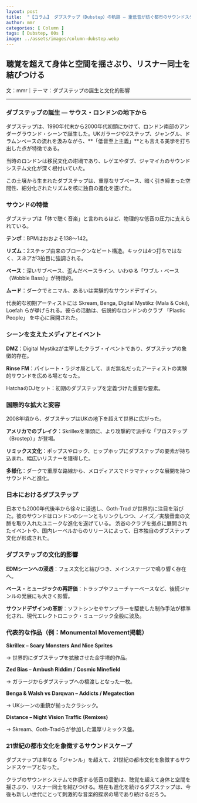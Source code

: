 ```yaml
---
layout: post
title:  "【コラム】 ダブステップ（Dubstep）の軌跡 ― 重低音が紡ぐ都市のサウンドスケープ ―"
author: mmr
categories: [ Column ]
tags: [ Dubstep, 00s ]
image: ../assets/images/column-dubstep.webp
---
```


## 聴覚を超えて身体と空間を揺さぶり、リスナー同士を結びつける


文：mmr｜テーマ：ダブステップの誕生と文化的影響

<hr>

### ダブステップの誕生 ― サウス・ロンドンの地下から

ダブステップは、1990年代末から2000年代初頭にかけて、ロンドン南部のアンダーグラウンド・シーンで誕生した。UKガラージや2ステップ、ジャングル、ドラムンベースの流れを汲みながら、**「低音至上主義」**とも言える美学を打ち出した点が特徴である。

当時のロンドンは移民文化の坩堝であり、レゲエやダブ、ジャマイカのサウンドシステム文化が深く根付いていた。

この土壌から生まれたダブステップは、重厚なサブベース、暗く引き締まった空間性、細分化されたリズムを核に独自の進化を遂げた。

### サウンドの特徴

ダブステップは「体で聴く音楽」と言われるほど、物理的な低音の圧力に支えられている。

**テンポ**：BPMはおおよそ138～142。

**リズム**：2ステップ由来のブロークンなビート構造。キックは4つ打ちではなく、スネアが3拍目に強調される。

**ベース**：深いサブベース、歪んだベースライン、いわゆる「ワブル・ベース（Wobble Bass）」が特徴的。

**ムード**：ダークでミニマル、あるいは実験的なサウンドデザイン。

代表的な初期アーティストには Skream, Benga, Digital Mystikz (Mala & Coki), Loefah らが挙げられる。彼らの活動は、伝説的なロンドンのクラブ 「Plastic People」 を中心に展開された。

### シーンを支えたメディアとイベント

**DMZ**：Digital Mystikzが主宰したクラブ・イベントであり、ダブステップの象徴的存在。

**Rinse FM**：パイレート・ラジオ局として、まだ無名だったアーティストの実験的サウンドを広める場となった。

HatchaのDJセット：初期のダブステップを定義づけた重要な要素。

### 国際的な拡大と変容

2008年頃から、ダブステップはUKの地下を超えて世界に広がった。

**アメリカでのブレイク**：Skrillexを筆頭に、より攻撃的で派手な「ブロステップ（Brostep）」が登場。

**リミックス文化**：ポップスやロック、ヒップホップにダブステップの要素が持ち込まれ、幅広いリスナーを獲得した。

**多様化**：ダークで重厚な路線から、メロディアスでドラマティックな展開を持つサウンドへと進化。

### 日本におけるダブステップ

日本でも2000年代後半から徐々に浸透し、Goth-Trad が世界的に注目を浴びた。彼のサウンドはロンドンのシーンともリンクしつつ、ノイズ／実験音楽の文脈を取り入れたユニークな進化を遂げている。
渋谷のクラブを拠点に展開されたイベントや、国内レーベルからのリリースによって、日本独自のダブステップ文化が形成された。

### ダブステップの文化的影響

**EDMシーンへの浸透**：フェス文化と結びつき、メインステージで鳴り響く存在へ。

**ベース・ミュージックの再評価**：トラップやフューチャーベースなど、後続ジャンルの発展にも大きく影響。

**サウンドデザインの革新**：ソフトシンセやサンプラーを駆使した制作手法が標準化され、現代エレクトロニック・ミュージック全般に波及。

### 代表的な作品（例：Monumental Movement掲載）

**Skrillex – Scary Monsters And Nice Sprites**

→ 世界的にダブステップを拡散させた金字塔的作品。

**Zed Bias – Ambush Riddim / Cosmic Minefield**

→ ガラージからダブステップへの橋渡しとなった一枚。

**Benga & Walsh vs Darqwan – Addicts / Megatection**

→ UKシーンの重鎮が揃ったクラシック。

**Distance – Night Vision Traffic (Remixes)**

→ Skream、Goth-Tradらが参加した濃厚リミックス盤。

### 21世紀の都市文化を象徴するサウンドスケープ

ダブステップは単なる「ジャンル」を超えて、21世紀の都市文化を象徴するサウンドスケープとなった。

クラブのサウンドシステムで体感する低音の震動は、聴覚を超えて身体と空間を揺さぶり、リスナー同士を結びつける。現在も進化を続けるダブステップは、今後も新しい世代にとって刺激的な音楽的探求の場であり続けるだろう。